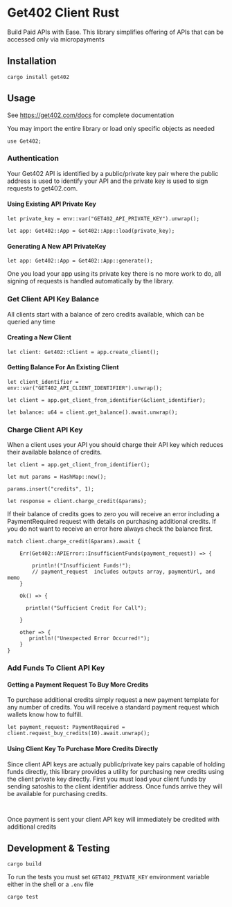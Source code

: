 
# Get402 Client Rust

Build Paid APIs with Ease. This library simplifies offering of APIs that can be accessed only via micropayments

## Installation

```
cargo install get402
```

## Usage
See https://get402.com/docs for complete documentation

You may import the entire library or load only specific objects as needed

```
use Get402;
```

### Authentication

Your Get402 API is identified by a public/private key pair where the public address is used to identify your API and the
private key is used to sign requests to get402.com.

#### Using Existing API Private Key


```
let private_key = env::var("GET402_API_PRIVATE_KEY").unwrap();

let app: Get402::App = Get402::App::load(private_key);
```

#### Generating A New API PrivateKey

```
let app: Get402::App = Get402::App::generate();
```

One you load your app using its private key there is no more work to do, all signing of requests is handled
automatically by the library.

### Get Client API Key Balance 

All clients start with a balance of zero credits available, which can be queried any time

#### Creating a New Client

```
let client: Get402::Client = app.create_client();
```

#### Getting Balance For An Existing Client

```
let client_identifier = env::var("GET402_API_CLIENT_IDENTIFIER").unwrap();

let client = app.get_client_from_identifier(&client_identifier);

let balance: u64 = client.get_balance().await.unwrap();
```

### Charge Client API Key

When a client uses your API you should charge their API key which reduces their available balance of credits.

```
let client = app.get_client_from_identifier();

let mut params = HashMap::new();

params.insert("credits", 1);

let response = client.charge_credit(&params);
```

If their balance of credits goes to zero you will receive an error including a PaymentRequired request with details
on purchasing additional credits. If you do not want to receive an error here always check the balance first.

```
match client.charge_credit(&params).await {

    Err(Get402::APIError::InsufficientFunds(payment_request)) => {

        println!("Insufficient Funds!");
        // payment_request  includes outputs array, paymentUrl, and memo
    }

    Ok() => {

      println!("Sufficient Credit For Call");

    }

    other => {
       println!("Unexpected Error Occurred!");
    }
}
```


### Add Funds To Client API Key

#### Getting a Payment Request To Buy More Credits

To purchase additional credits simply request a new payment template for any number of credits. You will receive a
standard payment request which wallets know how to fulfill.

```
let payment_request: PaymentRequired = client.request_buy_credits(10).await.unwrap();
```


#### Using Client Key To Purchase More Credits Directly

Since client API keys are actually public/private key pairs capable of holding funds directly, this library provides
a utility for purchasing new credits using the client private key directly. First you must load your client funds
by sending satoshis to the client identifier address. Once funds arrive they will be available for purchasing credits.

```


```

Once payment is sent your client API key will immediately be credited with additional credits


## Development & Testing

```
cargo build
```

To run the tests you must set `GET402_PRIVATE_KEY` environment variable either in the shell or a `.env` file

```
cargo test
```

